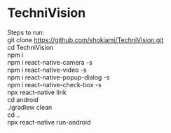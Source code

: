 # TechniVision
Steps to run:  
git clone https://github.com/shokiami/TechniVision.git  
cd TechniVision  
npm i  
npm i react-native-camera -s  
npm i react-native-video -s  
npm i react-native-popup-dialog -s  
npm i react-native-check-box -s  
npx react-native link  
cd android  
./gradlew clean  
cd ..  
npx react-native run-android
